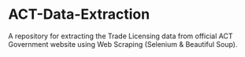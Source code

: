 # ACT-Data-Extraction
A repository for extracting the Trade Licensing data from official ACT Government website using Web Scraping (Selenium &amp; Beautiful Soup).
